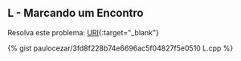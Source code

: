 
## L - Marcando um Encontro

Resolva este problema:
[URI][uri-2068]{:target="_blank"}


{% gist paulocezar/3fd8f228b74e6696ac5f04827f5e0510 L.cpp %}

[uri-2068]:		https://www.urionlinejudge.com.br/judge/pt/problems/view/2068
